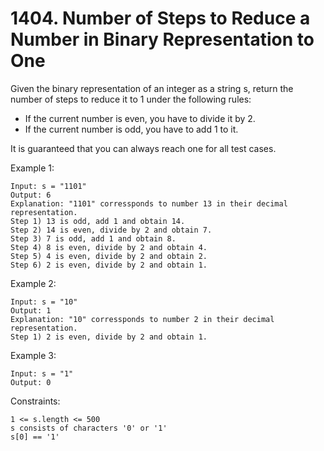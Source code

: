 # 1404. Number of Steps to Reduce a Number in Binary Representation to One

Given the binary representation of an integer as a string s, return the number of steps to reduce it to 1 under the following rules:

*    If the current number is even, you have to divide it by 2.
*    If the current number is odd, you have to add 1 to it.

It is guaranteed that you can always reach one for all test cases.

 

Example 1:

    Input: s = "1101"
    Output: 6
    Explanation: "1101" corressponds to number 13 in their decimal representation.
    Step 1) 13 is odd, add 1 and obtain 14. 
    Step 2) 14 is even, divide by 2 and obtain 7.
    Step 3) 7 is odd, add 1 and obtain 8.
    Step 4) 8 is even, divide by 2 and obtain 4.  
    Step 5) 4 is even, divide by 2 and obtain 2. 
    Step 6) 2 is even, divide by 2 and obtain 1.  

Example 2:

    Input: s = "10"
    Output: 1
    Explanation: "10" corressponds to number 2 in their decimal representation.
    Step 1) 2 is even, divide by 2 and obtain 1.  

Example 3:

    Input: s = "1"
    Output: 0

 

Constraints:

    1 <= s.length <= 500
    s consists of characters '0' or '1'
    s[0] == '1'

